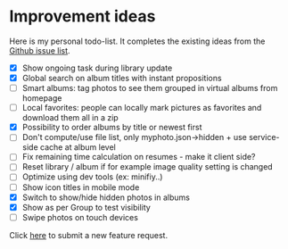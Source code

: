 # Improvement ideas

Here is my personal todo-list.
It completes the existing ideas from the [Github issue list](https://github.com/alexylem/myphotos/issues).

- [X] Show ongoing task during library update
- [X] Global search on album titles with instant propositions
- [ ] Smart albums: tag photos to see them grouped in virtual albums from homepage
- [ ] Local favorites: people can locally mark pictures as favorites and download them all in a zip
- [X] Possibility to order albums by title or newest first
- [ ] Don't compute/use file list, only myphoto.json->hidden + use service-side cache at album level
- [ ] Fix remaining time calculation on resumes - make it client side?
- [ ] Reset library / album if for example image quality setting is changed
- [ ] Optimize using dev tools (ex: minifiy..)
- [ ] Show icon titles in mobile mode
- [X] Switch to show/hide hidden photos in albums
- [X] Show as per Group to test visibility
- [ ] Swipe photos on touch devices

Click [here](https://github.com/alexylem/myphotos/issues/new) to submit a new feature request.